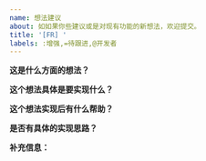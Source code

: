 ```yaml
---
name: 想法建议
about: 如如果你些建议或是对现有功能的新想法，欢迎提交。
title: '[FR] '
labels: :增强,=待跟进,@开发者
---
```



**这是什么方面的想法？**

<!-- 现有内容的优化 / 新增功能 / UI 界面 / 用户体验 -->

**这个想法具体是要实现什么？**


**这个想法实现后有什么帮助？**


**是否有具体的实现思路？**


**补充信息：**